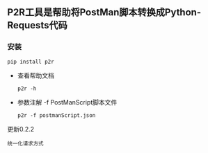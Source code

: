 ## P2R工具是帮助将PostMan脚本转换成Python-Requests代码

### 安装

    pip install p2r

- 查看帮助文档

    `p2r -h`

- 参数注解 -f PostManScript脚本文件
    
    `p2r -f postmanScript.json`

更新0.2.2

    统一化请求方式